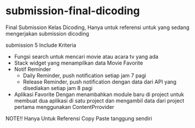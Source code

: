 # submission-final-dicoding
Final Submission Kelas Dicoding,  Hanya untuk referensi untuk yang sedang mengerjakan submission dicoding

submission 5 Include Kriteria

- Fungsi search untuk mencari movie atau acara tv yang ada
- Stack widget yang menampilkan data Movie Favorite 
- Notif Reminder
    - Daily Reminder, push notification setiap jam 7 pagi
    - Release Reminder, push notification dengan data dari API yang disediakan setiap jam 8 pagi
- Aplikasi Favorite Dengan menambahkan module baru di project untuk membuat dua aplikasi di satu project dan mengambil data dari project pertama menggunakan ContentPrrovider

NOTE!!
Hanya Untuk Referensi
Copy Paste tanggung sendiri
